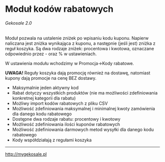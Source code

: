 Moduł kodów rabatowych
===
###### Gekosale 2.0

Moduł pozwala na ustalenie zniżek po wpisaniu kodu kuponu. Napierw naliczana jest zniżka wynikająca z kuponu, a następnie (jeśli jest) zniżka z reguł koszyka.
Są dwa rodzaje zniżek: procentowa i kwotowa, oznaczane odpowiednio przez - oraz % w ustawieniach.

W ustawienia modułu wchodzimy w Promocja->Kody rabatowe.

**UWAGA!** Reguły koszyka dają promocję również na dostawę, natomiast kupony dają promocje na cenę BEZ dostawy.

* Maksymalnie jeden aktywny kod
* Rabat dotyczy wszystkich produktów (nie ma możliwości zdefiniowania konkretnej kategorii dla rabatu)
* Możliwy import kodów rabatowych z pliku CSV
* Możliwość zdefiniowania maksymalnej i minimalnej kwoty zamówienia dla danego kodu rabatowego
* Dostępne dwa rodzaje rabatu: procentowy i kwotowy
* Możliwość zdefiniowania ilości kuponów rabatowych
* Możliwość zdefiniowania darmowych metod wysyłki dla danego kodu rabatowego
* Kody współdziałają z regułami koszyka


---
http://mygekosale.pl

